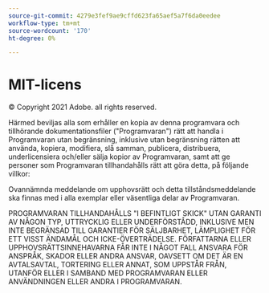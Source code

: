 ```yaml
---
source-git-commit: 4279e3fef9ae9cffd623fa65aef5a7f6da0eedee
workflow-type: tm+mt
source-wordcount: '170'
ht-degree: 0%

---
```

# MIT-licens

© Copyright 2021 Adobe. all rights reserved.

Härmed beviljas alla som erhåller en kopia av denna programvara och tillhörande dokumentationsfiler (&quot;Programvaran&quot;) rätt att handla i Programvaran utan begränsning, inklusive utan begränsning rätten att använda, kopiera, modifiera, slå samman, publicera, distribuera, underlicensiera och/eller sälja kopior av Programvaran, samt att ge personer som Programvaran tillhandahålls rätt att göra detta, på följande villkor:

Ovannämnda meddelande om upphovsrätt och detta tillståndsmeddelande ska finnas med i alla exemplar eller väsentliga delar av Programvaran.

PROGRAMVARAN TILLHANDAHÅLLS &quot;I BEFINTLIGT SKICK&quot; UTAN GARANTI AV NÅGON TYP, UTTRYCKLIG ELLER UNDERFÖRSTÅDD, INKLUSIVE MEN INTE BEGRÄNSAD TILL GARANTIER FÖR SÄLJBARHET, LÄMPLIGHET FÖR ETT VISST ÄNDAMÅL OCH ICKE-ÖVERTRÄDELSE. FÖRFATTARNA ELLER UPPHOVSRÄTTSINNEHAVARNA FÅR INTE I NÅGOT FALL ANSVARA FÖR ANSPRÅK, SKADOR ELLER ANDRA ANSVAR, OAVSETT OM DET ÄR EN AVTALSAVTAL, TORTERING ELLER ANNAT, SOM UPPSTÅR FRÅN, UTANFÖR ELLER I SAMBAND MED PROGRAMVARAN ELLER ANVÄNDNINGEN ELLER ANDRA I PROGRAMVARAN.
